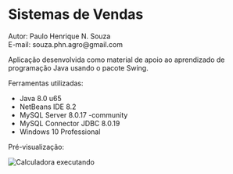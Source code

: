 <h1>Sistemas de Vendas</h1>
<p>Autor: Paulo Henrique N. Souza <br>E-mail: souza.phn.agro@gmail.com</p>
<p>Aplicação desenvolvida como material de apoio ao aprendizado de programação Java usando o pacote Swing. </p>
<p>Ferramentas utilizadas:
  <ul>
    <li>Java 8.0 u65</li>
    <li>NetBeans IDE 8.2</li>
    <li>MySQL Server 8.0.17 -community</li>
    <li>MySQL Connector JDBC 8.0.19</li>
    <li>Windows 10 Professional</li>
  </ul>
</p>
<p>Pré-visualização:</p>
<img src="https://user-images.githubusercontent.com/41805052/78409313-5acca180-75d7-11ea-9602-765d18902175.png" alt="Calculadora executando">
